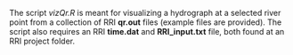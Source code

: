 The script *vizQr.R* is meant for visualizing a hydrograph at a selected river point from a collection of RRI **qr.out** files (example files are provided). The script also requires an RRI **time.dat** and **RRI_input.txt** file, both found at an RRI project folder.
